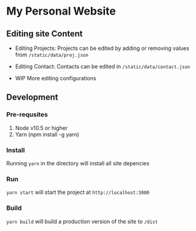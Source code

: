 # My Personal Website

## Editing site Content

- Editing Projects: Projects can be edited by adding or removing values from `/static/data/proj.json`

- Editing Contact: Contacts can be edited in `/static/data/contact.json`

- WIP More editing configurations

## Development

### Pre-requsites

1. Node v10.5 or higher
2. Yarn (npm install -g yarn)

### Install

Running `yarn` in the directory will install all site depencies

### Run

`yarn start` will start the project at `http://localhost:3000`

### Build

`yarn build` will build a production version of the site to `/dist`
